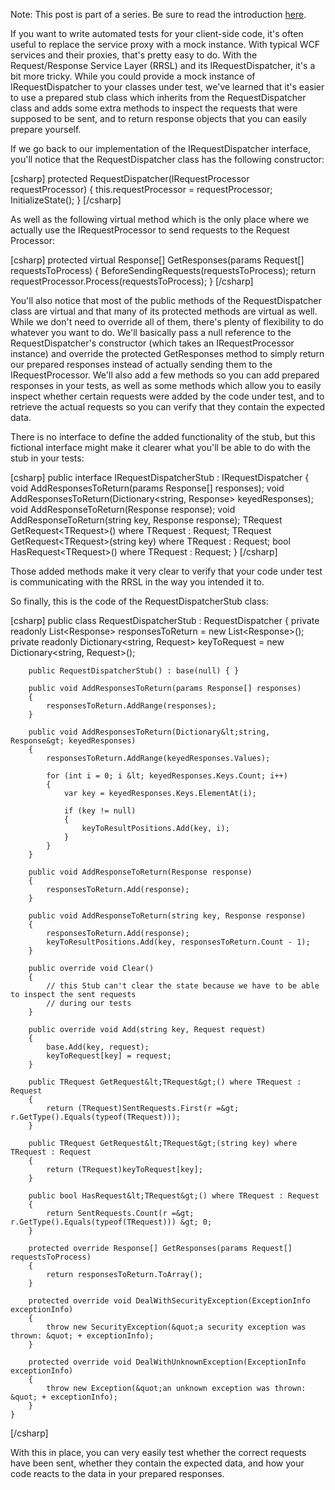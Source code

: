 Note: This post is part of a series. Be sure to read the introduction <a href="http://davybrion.com/blog/2009/11/requestresponse-service-layer-series/">here</a>.

If you want to write automated tests for your client-side code, it's often useful to replace the service proxy with a mock instance.  With typical WCF services and their proxies, that's pretty easy to do.  With the Request/Response Service Layer (RRSL) and its IRequestDispatcher, it's a bit more tricky.  While you could provide a mock instance of IRequestDispatcher to your classes under test, we've learned that it's easier to use a prepared stub class which inherits from the RequestDispatcher class and adds some extra methods to inspect the requests that were supposed to be sent, and to return response objects that you can easily prepare yourself.

If we go back to our implementation of the IRequestDispatcher interface, you'll notice that the RequestDispatcher class has the following constructor:

<div>
[csharp]
        protected RequestDispatcher(IRequestProcessor requestProcessor)
        {
            this.requestProcessor = requestProcessor;
            InitializeState();
        }
[/csharp]
</div>

As well as the following virtual method which is the only place where we actually use the IRequestProcessor to send requests to the Request Processor:

<div>
[csharp]
        protected virtual Response[] GetResponses(params Request[] requestsToProcess)
        {
            BeforeSendingRequests(requestsToProcess);
            return requestProcessor.Process(requestsToProcess);
        }
[/csharp]
</div>

You'll also notice that most of the public methods of the RequestDispatcher class are virtual and that many of its protected methods are virtual as well.  While we don't need to override all of them, there's plenty of flexibility to do whatever you want to do. We'll basically pass a null reference to the RequestDispatcher's constructor (which takes an IRequestProcessor instance) and override the protected GetResponses method to simply return our prepared responses instead of actually sending them to the IRequestProcessor.  We'll also add a few methods so you can add prepared responses in your tests, as well as some methods which allow you to easily inspect whether certain requests were added by the code under test, and to retrieve the actual requests so you can verify that they contain the expected data.

There is no interface to define the added functionality of the stub, but this fictional interface might make it clearer what you'll be able to do with the stub in your tests:

<div>
[csharp]
    public interface IRequestDispatcherStub : IRequestDispatcher
    {
        void AddResponsesToReturn(params Response[] responses);
        void AddResponsesToReturn(Dictionary&lt;string, Response&gt; keyedResponses);
        void AddResponseToReturn(Response response);
        void AddResponseToReturn(string key, Response response);
        TRequest GetRequest&lt;TRequest&gt;() where TRequest : Request;
        TRequest GetRequest&lt;TRequest&gt;(string key) where TRequest : Request;
        bool HasRequest&lt;TRequest&gt;() where TRequest : Request;
    }
[/csharp]
</div>

Those added methods make it very clear to verify that your code under test is communicating with the RRSL in the way you intended it to.

So finally, this is the code of the RequestDispatcherStub class:

<div>
[csharp]
    public class RequestDispatcherStub : RequestDispatcher
    {
        private readonly List&lt;Response&gt; responsesToReturn = new List&lt;Response&gt;();
        private readonly Dictionary&lt;string, Request&gt; keyToRequest = new Dictionary&lt;string, Request&gt;();
 
        public RequestDispatcherStub() : base(null) { }
 
        public void AddResponsesToReturn(params Response[] responses)
        {
            responsesToReturn.AddRange(responses);
        }
 
        public void AddResponsesToReturn(Dictionary&lt;string, Response&gt; keyedResponses)
        {
            responsesToReturn.AddRange(keyedResponses.Values);
 
            for (int i = 0; i &lt; keyedResponses.Keys.Count; i++)
            {
                var key = keyedResponses.Keys.ElementAt(i);
 
                if (key != null)
                {
                    keyToResultPositions.Add(key, i);
                }
            }
        }
 
        public void AddResponseToReturn(Response response)
        {
            responsesToReturn.Add(response);
        }
 
        public void AddResponseToReturn(string key, Response response)
        {
            responsesToReturn.Add(response);
            keyToResultPositions.Add(key, responsesToReturn.Count - 1);
        }
 
        public override void Clear()
        {
            // this Stub can't clear the state because we have to be able to inspect the sent requests
            // during our tests
        }
 
        public override void Add(string key, Request request)
        {
            base.Add(key, request);
            keyToRequest[key] = request;
        }
 
        public TRequest GetRequest&lt;TRequest&gt;() where TRequest : Request
        {
            return (TRequest)SentRequests.First(r =&gt; r.GetType().Equals(typeof(TRequest)));
        }
 
        public TRequest GetRequest&lt;TRequest&gt;(string key) where TRequest : Request
        {
            return (TRequest)keyToRequest[key];
        }
 
        public bool HasRequest&lt;TRequest&gt;() where TRequest : Request
        {
            return SentRequests.Count(r =&gt; r.GetType().Equals(typeof(TRequest))) &gt; 0;
        }
 
        protected override Response[] GetResponses(params Request[] requestsToProcess)
        {
            return responsesToReturn.ToArray();
        }
 
        protected override void DealWithSecurityException(ExceptionInfo exceptionInfo)
        {
            throw new SecurityException(&quot;a security exception was thrown: &quot; + exceptionInfo);
        }
 
        protected override void DealWithUnknownException(ExceptionInfo exceptionInfo)
        {
            throw new Exception(&quot;an unknown exception was thrown: &quot; + exceptionInfo);
        }
    }
[/csharp]
</div>

With this in place, you can very easily test whether the correct requests have been sent, whether they contain the expected data, and how your code reacts to the data in your prepared responses.